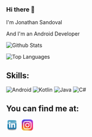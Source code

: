 ### Hi there 👋

I'm Jonathan Sandoval

And I'm an Android Developer

![Github Stats](https://github-readme-stats.vercel.app/api?username=jitzian&show_icons=true&theme=radical)

![Top Languages](https://github-readme-stats.vercel.app/api/top-langs/?username=jitzian&layout=compact&theme=radical)


<!--
<p align="center">
  <span style="font-family:Sans-serif; font-size:16pt">I'm Jonathan Cruz</span>
</p>

<p align="center">
  <span style="font-family:Sans-serif; font-size:1.5em">And I'm an Android Developer</span>
</p>
-->

<!--
<div class="background-container" align="center">
  <img src="https://s3-us-west-2.amazonaws.com/s.cdpn.io/1231630/moon2.png" alt="" width="400" height="400">
</div>
-->

## Skills:
![Android](https://img.shields.io/badge/Android-3DDC84?style=for-the-badge&logo=android&logoColor=white&labelColor=101010)
![Kotlin](https://img.shields.io/badge/Kotlin-0095D5?style=for-the-badge&logo=kotlin&logoColor=white&labelColor=101010)
![Java](https://img.shields.io/badge/Java-red?style=for-the-badge&logo=java&logoColor=white&labelColor=101010)
![C#](https://img.shields.io/badge/CSharp-1d3e7a?style=for-the-badge&logo=csharp&logoColor=white&labelColor=101010)

## You can find me at:
<p align="left">
<a href="https://www.linkedin.com/in/jonathansandoval-cruz/"><img height="30" src="https://github.com/jitzian/jitzian/blob/NothingTest/icon/linkedin_logo.png"/></a>&nbsp;&nbsp;
<a href="https://www.instagram.com/jitzian/"><img height="30" src="https://github.com/jitzian/jitzian/blob/NothingTest/icon/instagram_logo.png"/></a>&nbsp;&nbsp;
</p>


<!--
**jitzian/jitzian** is a ✨ _special_ ✨ repository because its `README.md` (this file) appears on your GitHub profile.

Here are some ideas to get you started:

- 🔭 I’m currently working on ...
- 🌱 I’m currently learning ...
- 👯 I’m looking to collaborate on ...
- 🤔 I’m looking for help with ...
- 💬 Ask me about ...
- 📫 How to reach me: ...
- 😄 Pronouns: ...
- ⚡ Fun fact: ...
-->
